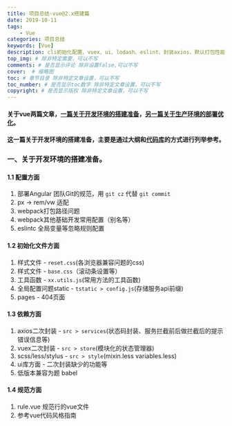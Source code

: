 ```yaml
---
title: 项目总结-vue@2.x搭建篇
date: 2019-10-11
tags: 
    - Vue
categories: 项目总结
keywords: [Vue]
description: cli初始化配置、vuex、ui、lodash、eslint、封装axios、默认打包性能优化、等组织规范
top_img: # 除非特定需要，可以不写
comments: # 是否显示评论 除非设置false,可以不写
cover:  # 缩略图
toc: # 章节目录 除非特定文章设置，可以不写
toc_number: # 是否显示toc数字 除非特定文章设置，可以不写
copyright: # 是否显示版权 除非特定文章设置，可以不写
---
```


#### 关于vue两篇文章，[一篇关于开发环境的搭建准备](https://lousanpang.github.io/2019/10/11/frontend/vue/project-construction/)，[另一篇关于生产环境的部署优化](https://lousanpang.github.io/2019/12/01/frontend/vue/project-optimization/)。

#### 这一篇关于开发环境的搭建准备，主要是通过大纲和[代码库](https://github.com/LOUSANPANG/Frame_vueTemplate)的方式进行列举参考。

### 一、关于开发环境的搭建准备。

#### 1.1 **配置方面**
1. 部署Angular 团队Git的规范，用 `git cz` 代替 `git commit`
2. px -> rem/vw 适配
3. webpack打包路径问题
4. webpack其他基础开发常用配置（别名等）
5. eslintc 全局变量等忽略规则配置

#### 1.2 **初始化文件方面**
1. 样式文件 - `reset.css`(各浏览器兼容问题的css)
2. 样式文件 - `base.css`（滚动条设置等）
3. 工具函数 - `xx.utils.js`(常用方法的工具函数)
4. 全局配置问题static - `tstatic > config.js`(存储服务api前缀)
5. pages - 404页面

#### 1.3 **依赖方面**
1. axios二次封装 - `src > services`(状态码封装、服务拦截前后做拦截后的提示错误信息等)
2. vuex二次封装 - `src > store`(模块化的状态管理器)
3. scss/less/stylus - `src > style`(mixin.less variables.less)
4. ui库方面 - 二次封装缺少的功能等
5. 低版本兼容为题 babel

#### 1.4 **规范方面**
1. rule.vue 规范行的vue文件
2. 参考vue代码风格指南





<br>
<br>
<br>
